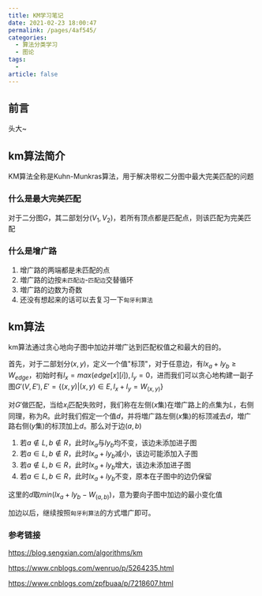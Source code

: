 ```yaml
---
title: KM学习笔记
date: 2021-02-23 18:00:47
permalink: /pages/4af545/
categories: 
  - 算法分类学习
  - 图论
tags: 
  - 
article: false
---
```




## 前言

头大~



## km算法简介

KM算法全称是Kuhn-Munkras算法，用于解决带权二分图中最大完美匹配的问题



### 什么是最大完美匹配

对于二分图$G$，其二部划分$(V_1, V_2)$，若所有顶点都是匹配点，则该匹配为完美匹配



### 什么是增广路

1.  增广路的两端都是未匹配的点
2.  増广路的边按`未匹配边`-`匹配边`交替循环
3.  増广路的边数为奇数
4.  还没有想起来的话可以去复习一下`匈牙利算法`



## km算法

km算法通过贪心地向子图中加边并増广达到匹配权值之和最大的目的。

首先，对于二部划分$(x, y)$，定义一个值"标顶"，对于任意边，有$lx_a+ly_b\ge W_{edge}$，初始时有$l_x = max(edge[x][i]), l_y=0$，进而我们可以贪心地构建一副子图$G'(V, E'), E'=\{(x, y)|(x, y) \in E, l_x + l_y = W_{(x,y)} \}$

对$G'$做匹配，当给$x_i$匹配失败时，我们称在左侧($x$集)在増广路上的点集为$L$，右侧同理，称为$R$。此时我们假定一个值$d$，并将増广路左侧($x$集)的标顶减去$d$，増广路右侧($y$集)的标顶加上$d$。那么对于边$(a, b)$

1.  若$a \notin L, b \notin R$，此时$lx_a$与$ly_b$均不变，该边未添加进子图
2.  若$a \in L, b \notin R$，此时$lx_a+ly_b$减小，该边可能添加入子图
3.  若$a \notin L, b\in R$，此时$lx_a+ly_b$增大，该边未添加进子图
4.  若$a \in L, b \in R$，此时$lx_a+ly_b$不变，原本在子图中的边仍保留

这里的$d$取$min(lx_a + ly_b - W_{(a, b)})$，意为要向子图中加边的最小变化值

加边以后，继续按照`匈牙利算法`的方式増广即可。



### 参考链接

https://blog.sengxian.com/algorithms/km

https://www.cnblogs.com/wenruo/p/5264235.html

https://www.cnblogs.com/zpfbuaa/p/7218607.html

